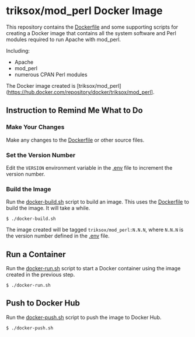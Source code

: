 # triksox/mod_perl Docker Image

This repository contains the [Dockerfile](Dockerfile) and some supporting
scripts for creating a Docker image that contains all the system software
and Perl modules required to run Apache with mod_perl.

Including:

* Apache
* mod_perl
* numerous CPAN Perl modules

The Docker image created is [triksox/mod_perl](https://hub.docker.com/repository/docker/triksox/mod_perl].

## Instruction to Remind Me What to Do

### Make Your Changes

Make any changes to the [Dockerfile](Dockerfile) or other source
files.

### Set the Version Number

Edit the `VERSION` environment variable in the [.env](.env) file to
increment the version number.

### Build the Image

Run the [docker-build.sh](docker-build.sh) script to build an image.
This uses the [Dockerfile](Dockerfile) to build the image.  It will
take a while.

    $ ./docker-build.sh

The image created will be tagged `triksox/mod_perl:N.N.N`,
where `N.N.N` is the version number defined in the [.env](.env) file.

## Run a Container

Run the [docker-run.sh](docker-run.sh) script to start a Docker container using the image created in the previous step.

    $ ./docker-run.sh

## Push to Docker Hub

Run the [docker-push.sh](docker-push.sh) script to push the image to Docker Hub.

    $ ./docker-push.sh
